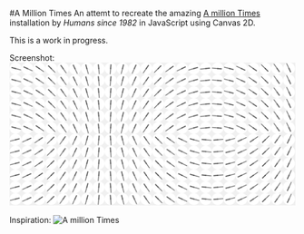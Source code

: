 #A Million Times
An attemt to recreate the amazing [A million Times](http://www.humanssince1982.com/amt6096/) installation by *Humans since 1982* in JavaScript using Canvas 2D.

This is a work in progress.

Screenshot:
![Screenshot](screenshot.png "A somewhat up to date screenshot")

Inspiration:
![A million Times](https://lh5.googleusercontent.com/nT_cyFJvpaoh9xtWtmFzCvA_SN3TOsvsAQeMtDA-Z3fAYbbmZpaZUkahEsCV9dEVpSszWg=w2480-h1152 "Image of A million Times installation")

